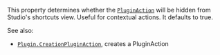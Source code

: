 This property determines whether the [`PluginAction`](https://create.roblox.com/docs/reference/engine/classes/PluginAction) will be hidden
from Studio's shortcuts view. Useful for contextual actions. It defaults
to true.

See also:

- [`Plugin.CreationPluginAction`](https://create.roblox.com/docs/reference/engine/classes/Plugin#CreationPluginAction), creates a PluginAction